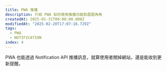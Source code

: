 ```yaml
---
title: PWA 推播
description: 介紹 PWA 如何使用推播功能和眉眉角角
createdAt: 2025-01-31T00:00:00.000Z
modifiedAt: "2025-02-20T17:07:16.729Z"
tags:
  - PWA
  - NOTIFICATION
index: 4
---
```


PWA 也能透過 Notification API 推播訊息，就算使用者關掉網站，還是能收到更新提醒。
